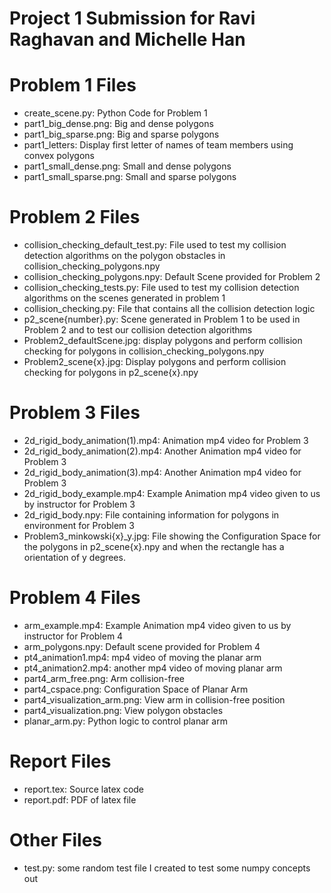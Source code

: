 # Project 1 Submission for Ravi Raghavan and Michelle Han

# Problem 1 Files
- create_scene.py: Python Code for Problem 1
- part1_big_dense.png: Big and dense polygons
- part1_big_sparse.png: Big and sparse polygons
- part1_letters: Display first letter of names of team members using convex polygons
- part1_small_dense.png: Small and dense polygons
- part1_small_sparse.png: Small and sparse polygons

# Problem 2 Files
- collision_checking_default_test.py: File used to test my collision detection algorithms on the polygon obstacles in collision_checking_polygons.npy
- collision_checking_polygons.npy: Default Scene provided for Problem 2
- collision_checking_tests.py: File used to test my collision detection algorithms on the scenes generated in problem 1
- collision_checking.py: File that contains all the collision detection logic
- p2_scene{number}.py: Scene generated in Problem 1 to be used in Problem 2 and to test our collision detection algorithms
- Problem2_defaultScene.jpg: display polygons and perform collision checking for polygons in collision_checking_polygons.npy
- Problem2_scene{x}.jpg: Display polygons and perform collision checking for polygons in p2_scene{x}.npy


# Problem 3 Files
- 2d_rigid_body_animation(1).mp4: Animation mp4 video for Problem 3
- 2d_rigid_body_animation(2).mp4: Another Animation mp4 video for Problem 3
- 2d_rigid_body_animation(3).mp4: Another Animation mp4 video for Problem 3
- 2d_rigid_body_example.mp4: Example Animation mp4 video given to us by instructor for Problem 3
- 2d_rigid_body.npy: File containing information for polygons in environment for Problem 3
- Problem3_minkowski{x}_y.jpg: File showing the Configuration Space for the polygons in p2_scene{x}.npy and when the rectangle has a orientation of y degrees. 

# Problem 4 Files
- arm_example.mp4: Example Animation mp4 video given to us by instructor for Problem 4
- arm_polygons.npy: Default scene provided for Problem 4
- pt4_animation1.mp4: mp4 video of moving the planar arm
- pt4_animation2.mp4: another mp4 video of moving planar arm
- part4_arm_free.png: Arm collision-free
- part4_cspace.png: Configuration Space of Planar Arm
- part4_visualization_arm.png: View arm in collision-free position
- part4_visualization.png: View polygon obstacles
- planar_arm.py: Python logic to control planar arm

# Report Files
- report.tex: Source latex code
- report.pdf: PDF of latex file


# Other Files
- test.py: some random test file I created to test some numpy concepts out

